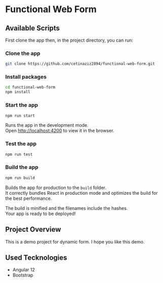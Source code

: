 # Functional Web Form

## Available Scripts

First clone the app then, in the project directory, you can run:

### Clone the app
```bash
git clone https://github.com/cetinaziz2894/functional-web-form.git
```

### Install packages
```bash
cd functional-web-form
npm install
```

### Start the app
```bash
npm run start
```

Runs the app in the development mode.\
Open [http://localhost:4200](http://localhost:4200) to view it in the browser.

### Test the app
```bash
npm run test
```

### Build the app
```bash
npm run build
```

Builds the app for production to the `build` folder.\
It correctly bundles React in production mode and optimizes the build for the best performance.

The build is minified and the filenames include the hashes.\
Your app is ready to be deployed!

## Project Overview

This is a demo project for dynamic form. I hope you like this demo.

## Used Tecknologies

- Angular 12
- Bootstrap

